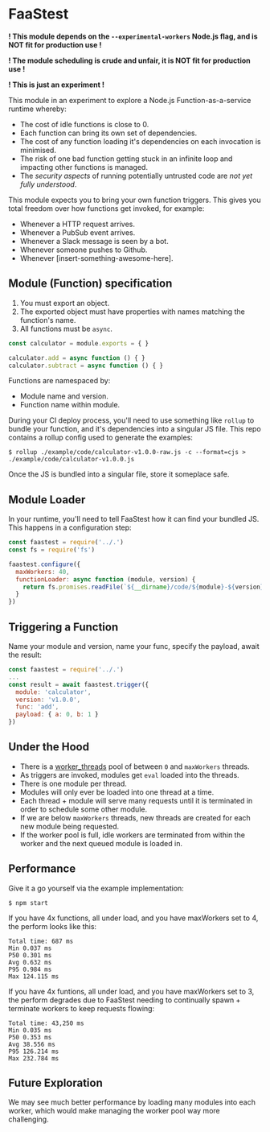 # FaaStest

**! This module depends on the `--experimental-workers` Node.js flag, and is NOT fit for production use !**

**! The module scheduling is crude and unfair, it is NOT fit for production use !**

**! This is just an experiment !**

This module in an experiment to explore a Node.js Function-as-a-service runtime whereby:
 * The cost of idle functions is close to 0.
 * Each function can bring its own set of dependencies.
 * The cost of any function loading it's dependencies on each invocation is minimised.
 * The risk of one bad function getting stuck in an infinite loop and impacting other functions is managed.
 * The *security aspects* of running potentially untrusted code are *not yet fully understood*.

This module expects you to bring your own function triggers. This gives you total freedom over how functions get invoked, for example:
 * Whenever a HTTP request arrives.
 * Whenever a PubSub event arrives.
 * Whenever a Slack message is seen by a bot.
 * Whenever someone pushes to Github.
 * Whenever [insert-something-awesome-here].

## Module (Function) specification

 1. You must export an object.
 2. The exported object must have properties with names matching the function's name.
 3. All functions must be `async`.

```javascript
const calculator = module.exports = { }

calculator.add = async function () { }
calculator.subtract = async function () { }
```

Functions are namespaced by:
 * Module name and version.
 * Function name within module.

During your CI deploy process, you'll need to use something like `rollup` to bundle your function, and it's dependencies into a singular JS file. This repo contains a rollup config used to generate the examples:
```
$ rollup ./example/code/calculator-v1.0.0-raw.js -c --format=cjs > ./example/code/calculator-v1.0.0.js
```

Once the JS is bundled into a singular file, store it someplace safe.

## Module Loader

In your runtime, you'll need to tell FaaStest how it can find your bundled JS. This happens in a configuration step:

```javascript
const faastest = require('../.')
const fs = require('fs')

faastest.configure({
  maxWorkers: 40,
  functionLoader: async function (module, version) {
    return fs.promises.readFile(`${__dirname}/code/${module}-${version}.js`, { encoding: 'utf8' })
  }
})
```

## Triggering a Function

Name your module and version, name your func, specify the payload, await the result:
```javascript
const faastest = require('../.')
...
const result = await faastest.trigger({
  module: 'calculator',
  version: 'v1.0.0',
  func: 'add',
  payload: { a: 0, b: 1 }
})
```

## Under the Hood

 * There is a [worker_threads](https://nodejs.org/docs/latest-v10.x/api/worker_threads.html) pool of between `0` and `maxWorkers` threads.
 * As triggers are invoked, modules get `eval` loaded into the threads.
 * There is one module per thread.
 * Modules will only ever be loaded into one thread at a time.
 * Each thread + module will serve many requests until it is terminated in order to schedule some other module.
 * If we are below `maxWorkers` threads, new threads are created for each new module being requested.
 * If the worker pool is full, idle workers are terminated from within the worker and the next queued module is loaded in.

## Performance

Give it a go yourself via the example implementation:
```
$ npm start
```

If you have 4x functions, all under load, and you have maxWorkers set to 4, the perform looks like this:
```
Total time: 687 ms
Min 0.037 ms
P50 0.301 ms
Avg 0.632 ms
P95 0.984 ms
Max 124.115 ms
```

If you have 4x funtions, all under load, and you have maxWorkers set to 3, the perform degrades due to FaaStest needing to continually spawn + terminate workers to keep requests flowing:
```
Total time: 43,250 ms
Min 0.035 ms
P50 0.353 ms
Avg 38.556 ms
P95 126.214 ms
Max 232.784 ms
```

## Future Exploration

We may see much better performance by loading many modules into each worker, which would make managing the worker pool way more challenging.
